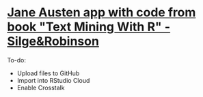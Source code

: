 # [Jane Austen app with code from book "Text Mining With R" - Silge&Robinson](https://resclapon.com/text-sentiment-analysis/)

To-do:
- Upload files to GitHub
- Import into RStudio Cloud
- Enable Crosstalk
